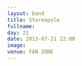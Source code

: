 ```yaml
---
layout: band
title: Stereopole
fullname: 
day: 21
date: 2013-07-21 22:00
image: 
venue: FAN ZONE
---
```



